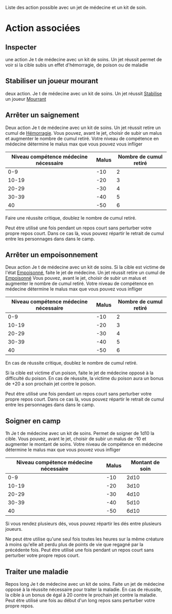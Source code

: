 Liste des action possible avec un jet de médecine et un kit de soin.
# Action associées
## Inspecter
une action
Je t de médecine avec un kit de soins.
Un jet réussit permet de voir si la cible subis un effet d'hémorragie, de poison ou de maladie
## Stabiliser un joueur mourant
deux action.
Je t de médecine avec un kit de soins.
Un jet réussit [Stabilise](7.Etats.md#Stabilisé) un joueur [Mourrant](7.Etats.md#Mourant)

## Arrêter un saignement
Deux action
Je t de médecine avec un kit de soins.
Un jet réussit retire un cumul de [Hémorragie](7.Etats.md#Hémorragie). 
Vous pouvez, avant le jet, choisir de subir un malus et augmenter le nombre de cumul retiré. Votre niveau de compétence en médecine détermine le malus max que vous pouvez vous infliger

| Niveau compétence médecine nécessaire | Malus | Nombre de cumul retiré |
| ------------------------------------- | ----- | ---------------------- |
| 0-9                                   | -10   | 2                      |
| 10-19                                 | -20   | 3                      |
| 20-29                                 | -30   | 4                      |
| 30-39                                 | -40   | 5                      |
| 40                                    | -50   | 6                      |

Faire une réussite critique, doublez le nombre de cumul retiré.

Peut étre utilisé une fois pendant un repos court sans perturber votre propre repos court. Dans ce cas là, vous pouvez répartir le retrait de cumul entre les personnages dans dans le camp.
## Arrêter un empoisonnement
Deux action
Je t de médecine avec un kit de soins.
Si la cible est victime de l'état [Empoisonné](7.Etats.md#Empoisonné), faite le jet de médecine. Un jet réussit retire un cumul de [Empoisonné](7.Etats.md#Empoisonné) 
Vous pouvez, avant le jet, choisir de subir un malus et augmenter le nombre de cumul retiré. Votre niveau de compétence en médecine détermine le malus max que vous pouvez vous infliger

| Niveau compétence médecine nécessaire | Malus | Nombre de cumul retiré |
| ---- | ---- | ---- |
| 0-9 | -10 | 2 |
| 10-19 | -20 | 3 |
| 20-29 | -30 | 4 |
| 30-39 | -40 | 5 |
| 40 | -50 | 6 |
En cas de réussite critique, doublez le nombre de cumul retiré.

Si la cible est victime d'un poison, faite le jet de médecine opposé à la difficulté du poison. En cas de réussite, la victime du poison aura un bonus de +20 a son prochain jet contre le poison.

Peut étre utilisé une fois pendant un repos court sans perturber votre propre repos court. Dans ce cas là, vous pouvez répartir le retrait de cumul entre les personnages dans dans le camp.
## Soigner en camp
1h
Je t de médecine avec un kit de soins.
Permet de soigner de 1d10 la cible.
Vous pouvez, avant le jet, choisir de subir un malus de -10 et augmenter le montant de soins. Votre niveau de compétence en médecine détermine le malus max que vous pouvez vous infliger

| Niveau compétence médecine nécessaire | Malus | Montant de soin |
| ---- | ---- | ---- |
| 0-9 | -10 | 2d10 |
| 10-19 | -20 | 3d10 |
| 20-29 | -30 | 4d10 |
| 30-39 | -40 | 5d10 |
| 40 | -50 | 6d10 |
Si vous rendez plusieurs dés, vous pouvez répartir les dés entre plusieurs joueurs.

Ne peut étre utilise qu'une seul fois toutes les heures sur la même créature à moins qu'elle ait perdu plus de points de vie que regagné par la précédente fois.
Peut étre utilisé une fois pendant un repos court sans perturber votre propre repos court.
## Traiter une maladie
Repos long
Je t de médecine avec un kit de soins.
Faite un jet de médecine opposé à la réussite nécessaire pour traiter la maladie. En cas de réussite, la cible à un bonus de égal à 20 contre le prochain jet contre la maladie.
Peut étre utilisé une fois au début d'un long repos sans perturber votre propre repos.